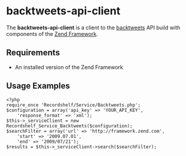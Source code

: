 backtweets-api-client
======
The **backtweets-api-client** is a client to the [backtweets](http://backtweets.com/api/) API build with components of the [Zend Framework](http://framework.zend.com/).

Requirements
------------
* An installed version of the Zend Framework

Usage Examples
--------------
    
    <?php
    require_once 'Recordshelf/Service/Backtweets.php';
    $configuration = array('api_key' => 'YOUR_API_KEY', 
        'response_format' => 'xml');
    $this->_serviceClient = new Recordshelf_Service_Backtweets($configuration);
    $searchFilter = array('url' => 'http://framework.zend.com', 
        'start' => '2009.07.01', 
        'end' => '2009/07/21'); 
    $results = $this->_serviceClient->search($searchFilter);